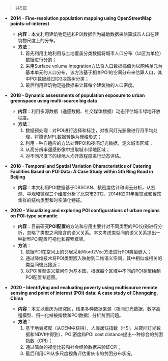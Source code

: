 > 共5篇

- **2014 - Fine-resolution population mapping using OpenStreetMap points-of-interest**
    - **内容**：本文利用建筑物足迹和POI数据作为辅助数据来估算城市人口在建筑物尺度上的分布。
    - **方法**：
        1. 首先利用土地利用与土地覆盖分类数据将城市人口分布（以区为单位）数据进行分割；
        2. 采用Surface volume integration方法将人口数据插值为以网格单元为基本单元的人口分布，该方法基于相关POI的空间分布来估算人口，其中POI数据经过ID3决策树分类；
        3. 最后利用建筑物足迹数据来计算每个建筑物的人口密度。
- **2018 - Dynamic assessments of population exposure to urban greenspace using multi-source big data**
    - **内容**：利用多源数据（遥感数据、社交媒体数据）动态评估城市绿地开放程度。
    - **方法**：
        1. 数据预处理：对POI进行选择和标注，对夜间灯光影像进行月平均处理，将腾讯MPL数据转换为栅格形式；
        2. 利用一种自适应的方法处理POI和夜间灯光数据，定义城市区域；
        3. 从高分辨率遥感影像中提取城市绿地区域；
        4. 对不同尺度下的绿地人均开放程度进行动态评估。

- **2018 - Temporal and Spatial Variation Characteristics of Catering Facilities Based on POI Data: A Case Study within 5th Ring Road in Beijing**
    - **内容**：本文利用POI数据基于DBSCAN、核密度估计和词云分析，从宏观、中观和微观三个维度分析了北京市2012、2014和201年餐饮点和餐饮集群的结构类型和时空演化特征。
- **2020 - Visualizing and exploring POI configurations of urban regions on POI-type semantic**
    - **内容**：目前研究**POI配置**的方法和应用主要针对不同类型的POI分别进行分析，忽略了类型之间隐含的语义关系。本文考虑类型间的语义关系提出一种新型POI配置可视化和探索框架。
    - **方法**：
        1. 依据POI在空间上的邻居采用Word2Vec方法进行POI类型嵌入；
        2. 通过降维技术将POI类型嵌入映射到二维语义空间，其中相似或相关的类型间彼此接近；
        3. 以POI类型语义空间作为基本图，根据每个区域中不同的POI类型绘制POI配置专题图。
- **2020 - Identifying and evaluating poverty using multisource remote sensing and point of interest (POI) data: A case study of Chongqing, China**
    - **内容**：本文以重庆为研究区，结果多种数据来源（夜间灯光数据、数字高程模型、归一化植被指数和POI数据）分析贫困问题。
    - **方法**：
        1. 基于地表坡度（从DEM中获得）、人类居住指数（HSI，从夜间灯光数据和NDVI中得到）、POI密度和POI cost distance提出一种综合的贫困指数（CPI）；
        2. 通过简单的视觉比较和社会经验数据来验证CPI；
        3. 最后利用CPI从多尺度视角评估重庆市的贫困分布状况。